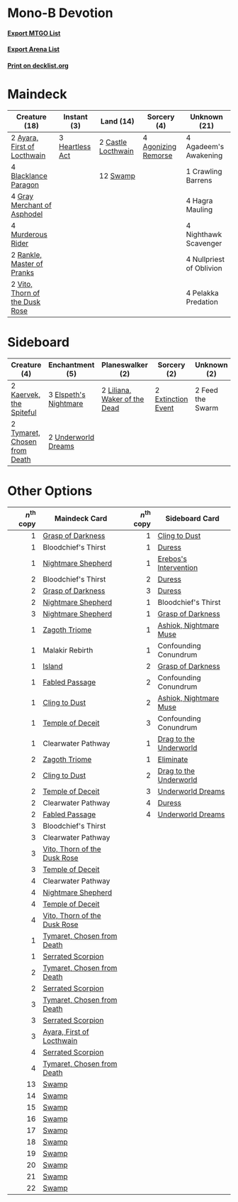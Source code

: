 # Mono-B Devotion

#### [Export MTGO List](../collection/Mono-B%20Devotion/Mono-B%20Devotion.txt)
#### [Export Arena List](../collection/Mono-B%20Devotion/Mono-B%20Devotion_arena.txt)
#### [Print on decklist.org](http://decklist.org/?deckmain=4%09Agadeem's%20Awakening%0A4%09Agonizing%20Remorse%0A2%09Ayara,%20First%20of%20Locthwain%0A4%09Blacklance%20Paragon%0A2%09Castle%20Locthwain%0A1%09Crawling%20Barrens%0A4%09Gray%20Merchant%20of%20Asphodel%0A4%09Hagra%20Mauling%0A3%09Heartless%20Act%0A4%09Murderous%20Rider%0A4%09Nighthawk%20Scavenger%0A4%09Nullpriest%20of%20Oblivion%0A4%09Pelakka%20Predation%0A2%09Rankle,%20Master%20of%20Pranks%0A12%09Swamp%0A2%09Vito,%20Thorn%20of%20the%20Dusk%20Rose&deckside=3%09Elspeth's%20Nightmare%0A2%09Extinction%20Event%0A2%09Feed%20the%20Swarm%0A2%09Kaervek,%20the%20Spiteful%0A2%09Liliana,%20Waker%20of%20the%20Dead%0A2%09Tymaret,%20Chosen%20from%20Death%0A2%09Underworld%20Dreams)
# Maindeck

|                                              Creature (18)                                              |                                       Instant (3)                                        |                                          Land (14)                                          |                                         Sorcery (4)                                          |      Unknown (21)      |
|---------------------------------------------------------------------------------------------------------|------------------------------------------------------------------------------------------|---------------------------------------------------------------------------------------------|----------------------------------------------------------------------------------------------|------------------------|
|2 [Ayara, First of Locthwain](http://gatherer.wizards.com/Pages/Card/Details.aspx?multiverseid=473037)   |3 [Heartless Act](http://gatherer.wizards.com/Pages/Card/Details.aspx?multiverseid=479611)|2 [Castle Locthwain](http://gatherer.wizards.com/Pages/Card/Details.aspx?multiverseid=473203)|4 [Agonizing Remorse](http://gatherer.wizards.com/Pages/Card/Details.aspx?multiverseid=476334)|4 Agadeem's Awakening   |
|4 [Blacklance Paragon](http://gatherer.wizards.com/Pages/Card/Details.aspx?multiverseid=473041)          |                                                                                          |12 [Swamp](http://gatherer.wizards.com/Pages/Card/Details.aspx?multiverseid=439858)          |                                                                                              |1 Crawling Barrens      |
|4 [Gray Merchant of Asphodel](http://gatherer.wizards.com/Pages/Card/Details.aspx?multiverseid=389541)   |                                                                                          |                                                                                             |                                                                                              |4 Hagra Mauling         |
|4 [Murderous Rider](http://gatherer.wizards.com/Pages/Card/Details.aspx?multiverseid=473059)             |                                                                                          |                                                                                             |                                                                                              |4 Nighthawk Scavenger   |
|2 [Rankle, Master of Pranks](http://gatherer.wizards.com/Pages/Card/Details.aspx?multiverseid=473063)    |                                                                                          |                                                                                             |                                                                                              |4 Nullpriest of Oblivion|
|2 [Vito, Thorn of the Dusk Rose](http://gatherer.wizards.com/Pages/Card/Details.aspx?multiverseid=485450)|                                                                                          |                                                                                             |                                                                                              |4 Pelakka Predation     |


# Sideboard

|                                             Creature (4)                                              |                                        Enchantment (5)                                         |                                           Planeswalker (2)                                            |                                         Sorcery (2)                                         |  Unknown (2)   |
|-------------------------------------------------------------------------------------------------------|------------------------------------------------------------------------------------------------|-------------------------------------------------------------------------------------------------------|---------------------------------------------------------------------------------------------|----------------|
|2 [Kaervek, the Spiteful](http://gatherer.wizards.com/Pages/Card/Details.aspx?multiverseid=485429)     |3 [Elspeth's Nightmare](http://gatherer.wizards.com/Pages/Card/Details.aspx?multiverseid=476342)|2 [Liliana, Waker of the Dead](http://gatherer.wizards.com/Pages/Card/Details.aspx?multiverseid=485431)|2 [Extinction Event](http://gatherer.wizards.com/Pages/Card/Details.aspx?multiverseid=479608)|2 Feed the Swarm|
|2 [Tymaret, Chosen from Death](http://gatherer.wizards.com/Pages/Card/Details.aspx?multiverseid=476370)|2 [Underworld Dreams](http://gatherer.wizards.com/Pages/Card/Details.aspx?multiverseid=129779)  |                                                                                                       |                                                                                             |                |


# Other Options

|*n*<sup>th</sup> copy|                                             Maindeck Card                                             |*n*<sup>th</sup> copy|                                         Sideboard Card                                          |
|--------------------:|-------------------------------------------------------------------------------------------------------|--------------------:|-------------------------------------------------------------------------------------------------|
|                    1|[Grasp of Darkness](http://gatherer.wizards.com/Pages/Card/Details.aspx?multiverseid=407595)           |                    1|[Cling to Dust](http://gatherer.wizards.com/Pages/Card/Details.aspx?multiverseid=476338)         |
|                    1|Bloodchief's Thirst                                                                                    |                    1|[Duress](http://gatherer.wizards.com/Pages/Card/Details.aspx?multiverseid=14557)                 |
|                    1|[Nightmare Shepherd](http://gatherer.wizards.com/Pages/Card/Details.aspx?multiverseid=476359)          |                    1|[Erebos's Intervention](http://gatherer.wizards.com/Pages/Card/Details.aspx?multiverseid=476345) |
|                    2|Bloodchief's Thirst                                                                                    |                    2|[Duress](http://gatherer.wizards.com/Pages/Card/Details.aspx?multiverseid=14557)                 |
|                    2|[Grasp of Darkness](http://gatherer.wizards.com/Pages/Card/Details.aspx?multiverseid=407595)           |                    3|[Duress](http://gatherer.wizards.com/Pages/Card/Details.aspx?multiverseid=14557)                 |
|                    2|[Nightmare Shepherd](http://gatherer.wizards.com/Pages/Card/Details.aspx?multiverseid=476359)          |                    1|Bloodchief's Thirst                                                                              |
|                    3|[Nightmare Shepherd](http://gatherer.wizards.com/Pages/Card/Details.aspx?multiverseid=476359)          |                    1|[Grasp of Darkness](http://gatherer.wizards.com/Pages/Card/Details.aspx?multiverseid=407595)     |
|                    1|[Zagoth Triome](http://gatherer.wizards.com/Pages/Card/Details.aspx?multiverseid=479779)               |                    1|[Ashiok, Nightmare Muse](http://gatherer.wizards.com/Pages/Card/Details.aspx?multiverseid=476459)|
|                    1|Malakir Rebirth                                                                                        |                    1|Confounding Conundrum                                                                            |
|                    1|[Island](http://gatherer.wizards.com/Pages/Card/Details.aspx?multiverseid=439857)                      |                    2|[Grasp of Darkness](http://gatherer.wizards.com/Pages/Card/Details.aspx?multiverseid=407595)     |
|                    1|[Fabled Passage](http://gatherer.wizards.com/Pages/Card/Details.aspx?multiverseid=473206)              |                    2|Confounding Conundrum                                                                            |
|                    1|[Cling to Dust](http://gatherer.wizards.com/Pages/Card/Details.aspx?multiverseid=476338)               |                    2|[Ashiok, Nightmare Muse](http://gatherer.wizards.com/Pages/Card/Details.aspx?multiverseid=476459)|
|                    1|[Temple of Deceit](http://gatherer.wizards.com/Pages/Card/Details.aspx?multiverseid=373734)            |                    3|Confounding Conundrum                                                                            |
|                    1|Clearwater Pathway                                                                                     |                    1|[Drag to the Underworld](http://gatherer.wizards.com/Pages/Card/Details.aspx?multiverseid=476340)|
|                    2|[Zagoth Triome](http://gatherer.wizards.com/Pages/Card/Details.aspx?multiverseid=479779)               |                    1|[Eliminate](http://gatherer.wizards.com/Pages/Card/Details.aspx?multiverseid=485420)             |
|                    2|[Cling to Dust](http://gatherer.wizards.com/Pages/Card/Details.aspx?multiverseid=476338)               |                    2|[Drag to the Underworld](http://gatherer.wizards.com/Pages/Card/Details.aspx?multiverseid=476340)|
|                    2|[Temple of Deceit](http://gatherer.wizards.com/Pages/Card/Details.aspx?multiverseid=373734)            |                    3|[Underworld Dreams](http://gatherer.wizards.com/Pages/Card/Details.aspx?multiverseid=129779)     |
|                    2|Clearwater Pathway                                                                                     |                    4|[Duress](http://gatherer.wizards.com/Pages/Card/Details.aspx?multiverseid=14557)                 |
|                    2|[Fabled Passage](http://gatherer.wizards.com/Pages/Card/Details.aspx?multiverseid=473206)              |                    4|[Underworld Dreams](http://gatherer.wizards.com/Pages/Card/Details.aspx?multiverseid=129779)     |
|                    3|Bloodchief's Thirst                                                                                    |                     |                                                                                                 |
|                    3|Clearwater Pathway                                                                                     |                     |                                                                                                 |
|                    3|[Vito, Thorn of the Dusk Rose](http://gatherer.wizards.com/Pages/Card/Details.aspx?multiverseid=485450)|                     |                                                                                                 |
|                    3|[Temple of Deceit](http://gatherer.wizards.com/Pages/Card/Details.aspx?multiverseid=373734)            |                     |                                                                                                 |
|                    4|Clearwater Pathway                                                                                     |                     |                                                                                                 |
|                    4|[Nightmare Shepherd](http://gatherer.wizards.com/Pages/Card/Details.aspx?multiverseid=476359)          |                     |                                                                                                 |
|                    4|[Temple of Deceit](http://gatherer.wizards.com/Pages/Card/Details.aspx?multiverseid=373734)            |                     |                                                                                                 |
|                    4|[Vito, Thorn of the Dusk Rose](http://gatherer.wizards.com/Pages/Card/Details.aspx?multiverseid=485450)|                     |                                                                                                 |
|                    1|[Tymaret, Chosen from Death](http://gatherer.wizards.com/Pages/Card/Details.aspx?multiverseid=476370)  |                     |                                                                                                 |
|                    1|[Serrated Scorpion](http://gatherer.wizards.com/Pages/Card/Details.aspx?multiverseid=479619)           |                     |                                                                                                 |
|                    2|[Tymaret, Chosen from Death](http://gatherer.wizards.com/Pages/Card/Details.aspx?multiverseid=476370)  |                     |                                                                                                 |
|                    2|[Serrated Scorpion](http://gatherer.wizards.com/Pages/Card/Details.aspx?multiverseid=479619)           |                     |                                                                                                 |
|                    3|[Tymaret, Chosen from Death](http://gatherer.wizards.com/Pages/Card/Details.aspx?multiverseid=476370)  |                     |                                                                                                 |
|                    3|[Serrated Scorpion](http://gatherer.wizards.com/Pages/Card/Details.aspx?multiverseid=479619)           |                     |                                                                                                 |
|                    3|[Ayara, First of Locthwain](http://gatherer.wizards.com/Pages/Card/Details.aspx?multiverseid=473037)   |                     |                                                                                                 |
|                    4|[Serrated Scorpion](http://gatherer.wizards.com/Pages/Card/Details.aspx?multiverseid=479619)           |                     |                                                                                                 |
|                    4|[Tymaret, Chosen from Death](http://gatherer.wizards.com/Pages/Card/Details.aspx?multiverseid=476370)  |                     |                                                                                                 |
|                   13|[Swamp](http://gatherer.wizards.com/Pages/Card/Details.aspx?multiverseid=439858)                       |                     |                                                                                                 |
|                   14|[Swamp](http://gatherer.wizards.com/Pages/Card/Details.aspx?multiverseid=439858)                       |                     |                                                                                                 |
|                   15|[Swamp](http://gatherer.wizards.com/Pages/Card/Details.aspx?multiverseid=439858)                       |                     |                                                                                                 |
|                   16|[Swamp](http://gatherer.wizards.com/Pages/Card/Details.aspx?multiverseid=439858)                       |                     |                                                                                                 |
|                   17|[Swamp](http://gatherer.wizards.com/Pages/Card/Details.aspx?multiverseid=439858)                       |                     |                                                                                                 |
|                   18|[Swamp](http://gatherer.wizards.com/Pages/Card/Details.aspx?multiverseid=439858)                       |                     |                                                                                                 |
|                   19|[Swamp](http://gatherer.wizards.com/Pages/Card/Details.aspx?multiverseid=439858)                       |                     |                                                                                                 |
|                   20|[Swamp](http://gatherer.wizards.com/Pages/Card/Details.aspx?multiverseid=439858)                       |                     |                                                                                                 |
|                   21|[Swamp](http://gatherer.wizards.com/Pages/Card/Details.aspx?multiverseid=439858)                       |                     |                                                                                                 |
|                   22|[Swamp](http://gatherer.wizards.com/Pages/Card/Details.aspx?multiverseid=439858)                       |                     |                                                                                                 |

